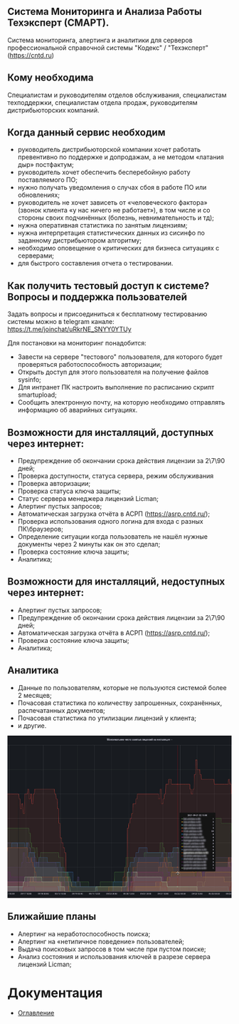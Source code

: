 Система Мониторинга и Анализа Работы Техэксперт (СМАРТ).
---
Система мониторинга, алертинга и аналитики для серверов профессиональной справочной системы "Кодекс" / "Техэксперт" (https://cntd.ru)

Кому необходима
---

Специалистам и руководителям отделов обслуживания, специалистам техподдержки, специалистам отдела продаж, руководителям дистрибьюторских компаний.

Когда данный сервис необходим
---

- руководитель дистрибьюторской компании хочет работать превентивно по поддержке и допродажам, а не методом «латания дыр» постфактум;
- руководитель хочет обеспечить бесперебойную работу поставляемого ПО;
- нужно получать уведомления о случах сбоя в работе ПО или обновлениях;
- руководитель не хочет зависеть от «человеческого фактора» (звонок клиента «у нас ничего не работает»), в том числе и со стороны своих подчинённых (болезнь, невнимательность и тд);
- нужна оперативная статистика по занятым лицензиям;
- нужна интерпретация статистических данных из сисинфо по заданному дистрибьютором алгоритму;
- необходимо оповещение о критических для бизнеса ситуациях с серверами; 
- для быстрого составления отчета о тестировании.

Как получить тестовый доступ к системе? Вопросы и поддержка пользователей
---

Задать вопросы и присоединиться к бесплатному тестированию системы можно в telegram канале: https://t.me/joinchat/uRkrNE_SNYY0YTUy

Для постановки на мониторинг понадобится:
- Завести на сервере "тестового" пользователя, для которого будет проверяться работоспособность авторизации;
- Открыть доступ для этого пользователя на получение файлов sysinfo;
- Для интранет ПК настроить выполнение по расписанию скрипт smartupload;
- Сообщить электронную почту, на которую необходимо отправлять информацию об аварийных ситуациях. 

Возможности для инсталляций, доступных через интернет:
---

- Предупреждение об окончании срока действия лицензии за 2\7\90 дней;
- Проверка доступности, статуса сервера, режим обслуживания
- Проверка авторизации;
- Проверка статуса ключа защиты;
- Статус сервера менеджера лицензий Liсman;
- Алертинг пустых запросов;
- Автоматическая загрузка отчёта в АСРП (https://asrp.cntd.ru/);
- Проверка использования одного логина для входа с разных ПК\браузеров;
- Определение ситуации когда пользователь не нашёл нужные документы через 2 минуты как он это сделал;
- Проверка состояние ключа защиты;
- Аналитика;

Возможности для инсталляций, недоступных через интернет:
---
- Алертинг пустых запросов;
- Предупреждение об окончании срока действия лицензии за 2\7\90 дней;
- Автоматическая загрузка отчёта в АСРП (https://asrp.cntd.ru/);
- Проверка состояние ключа защиты;
- Аналитика;

Аналитика
---

- Данные по пользователям, которые не пользуются системой более 2 месяцев;
- Почасовая статистика по количеству запрошенных, сохранённых, распечатанных документов;
- Почасовая статистика по утилизации лицензий у клиента;
- и другие.

<img src="img/licenses.jpg" width="800" alt="" align=top>

Ближайшие планы
---

- Алертинг на неработоспособность поиска;
- Алертинг на «нетипичное поведение» пользователей;
- Выдача поисковых запросов в том числе при пустом поиске;
- Анализ состояния и использования ключей в разрезе сервера лицензий Licman;

# Документация
- [Оглавление](docs/Readme.md)
